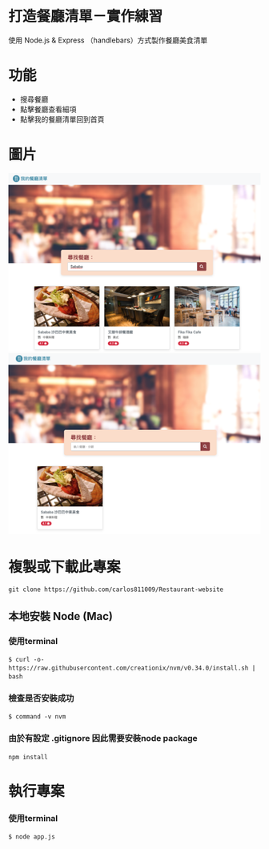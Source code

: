 # 打造餐廳清單－實作練習
使用 Node.js & Express （handlebars）方式製作餐廳美食清單

# 功能
- 搜尋餐廳
- 點擊餐廳查看細項
- 點擊我的餐廳清單回到首頁

# 圖片
![image](https://github.com/carlos811009/Restaurant-website2/blob/master/%E6%88%AA%E5%9C%96%202021-05-09%2014.37.21.png)
![image](https://github.com/carlos811009/Restaurant-website2/blob/master/%E6%88%AA%E5%9C%96%202021-05-09%2014.37.29.png)

#  複製或下載此專案
    git clone https://github.com/carlos811009/Restaurant-website
 
## 本地安裝 Node (Mac)
### 使用terminal ###
`$ curl -o- https://raw.githubusercontent.com/creationix/nvm/v0.34.0/install.sh | bash`

### 檢查是否安裝成功 ###
`$ command -v nvm`
### 由於有設定 .gitignore 因此需要安裝node package  ###
`npm install`


# 執行專案 #
### 使用terminal ###
`$ node app.js`
